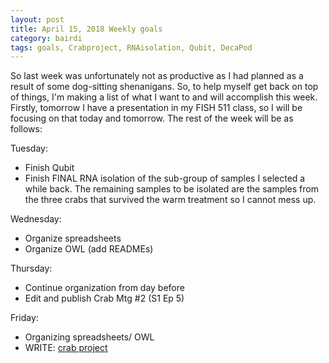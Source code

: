 ```yaml
---
layout: post
title: April 15, 2018 Weekly goals
category: bairdi
tags: goals, Crabproject, RNAisolation, Qubit, DecaPod
---
```


So last week was unfortunately not as productive as I had planned as a result of some dog-sitting shenanigans. So, to help myself get back on top of things, I'm making a list of what I want to and will accomplish this week. Firstly, tomorrow I have a presentation in my FISH 511 class, so I will be focusing on that today and tomorrow. The rest of the week will be as follows:

Tuesday: 
- Finish Qubit
- Finish FINAL RNA isolation of the sub-group of samples I selected a while back. The remaining samples to be isolated are the samples from the three crabs that survived the warm treatment so I cannot mess up. 

Wednesday: 
- Organize spreadsheets
- Organize OWL (add READMEs)

Thursday: 
- Continue organization from day before
- Edit and publish Crab Mtg #2 (S1 Ep 5)

Friday:
- Organizing spreadsheets/ OWL
- WRITE: [crab project](https://docs.google.com/document/d/1xZjT_2ix39jhFGhPjUqjOIubCEZfnl9yDddIjR3nY38/edit)
